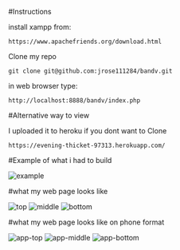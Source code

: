 #Instructions

install xampp from:
```
https://www.apachefriends.org/download.html
```

Clone my repo
```
git clone git@github.com:jrose111284/bandv.git
```
in web browser type:
```
http://localhost:8888/bandv/index.php

```

#Alternative way to view

I uploaded it to heroku if you dont want to Clone
```
https://evening-thicket-97313.herokuapp.com/
```

#Example of what i had to build

![example](/img/example.png "example")

#what my web page looks like

![top](/img/top.png "top")
![middle](/img/middle.png "middle")
![bottom](/img/bottom.png "bottom")

#what my web page looks like on phone format

![app-top](/img/app-top.png "top")
![app-middle](/img/app-middle.png "middle")
![app-bottom](/img/app-bottom.png "bottom")
